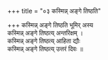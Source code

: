 +++
title = "०३ कस्मिन्न् अङ्गे तिष्ठति"

+++
कस्मिन्न् अङ्गे तिष्ठति भूमिर् अस्य  
कस्मिन्न् अङ्गे तिष्ठत्य् अन्तरिक्षम् ।  
कस्मिन्न् अङ्गे तिष्ठत्य् आहिता द्यौः  
कस्मिन्न् अङ्गे तिष्ठत्य् उत्तरं दिवः ॥